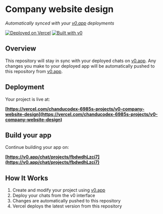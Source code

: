 # Company website design

*Automatically synced with your [v0.app](https://v0.app) deployments*

[![Deployed on Vercel](https://img.shields.io/badge/Deployed%20on-Vercel-black?style=for-the-badge&logo=vercel)](https://vercel.com/chanducodex-6985s-projects/v0-company-website-design)
[![Built with v0](https://img.shields.io/badge/Built%20with-v0.app-black?style=for-the-badge)](https://v0.app/chat/projects/fbdwdhLzci7)

## Overview

This repository will stay in sync with your deployed chats on [v0.app](https://v0.app).
Any changes you make to your deployed app will be automatically pushed to this repository from [v0.app](https://v0.app).

## Deployment

Your project is live at:

**[https://vercel.com/chanducodex-6985s-projects/v0-company-website-design](https://vercel.com/chanducodex-6985s-projects/v0-company-website-design)**

## Build your app

Continue building your app on:

**[https://v0.app/chat/projects/fbdwdhLzci7](https://v0.app/chat/projects/fbdwdhLzci7)**

## How It Works

1. Create and modify your project using [v0.app](https://v0.app)
2. Deploy your chats from the v0 interface
3. Changes are automatically pushed to this repository
4. Vercel deploys the latest version from this repository
